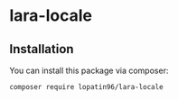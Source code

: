 # lara-locale

## Installation

You can install this package via composer:

```bash
composer require lopatin96/lara-locale
```